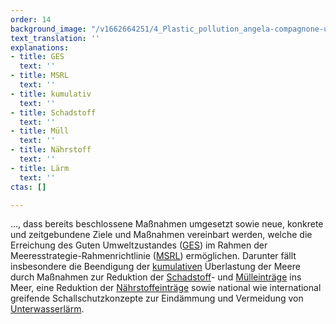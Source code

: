 ```yaml
---
order: 14
background_image: "/v1662664251/4_Plastic_pollution_angela-compagnone-unsplash_dzyzwh_rboxn6.jpg"
text_translation: ''
explanations:
- title: GES
  text: ''
- title: MSRL
  text: ''
- title: kumulativ
  text: ''
- title: Schadstoff
  text: ''
- title: Müll
  text: ''
- title: Nährstoff
  text: ''
- title: Lärm
  text: ''
ctas: []

---
```

…, dass bereits beschlossene Maßnahmen umgesetzt sowie neue, konkrete und zeitgebundene Ziele und Maßnahmen vereinbart werden, welche die Erreichung des Guten Umweltzustandes ([GES](# "GES")) im Rahmen der Meeresstrategie-Rahmenrichtlinie ([MSRL](# "MSRL")) ermöglichen. Darunter fällt insbesondere die Beendigung der [kumulativen](# "kumulativ") Überlastung der Meere durch Maßnahmen zur Reduktion der [Schadstoff](# "Schadstoff")- und [Mülleinträge](# "Müll") ins Meer, eine Reduktion der [Nährstoffeinträge](# "Nährstoff") sowie national wie international greifende Schallschutzkonzepte zur Eindämmung und Vermeidung von [Unterwasserlärm](# "Lärm").